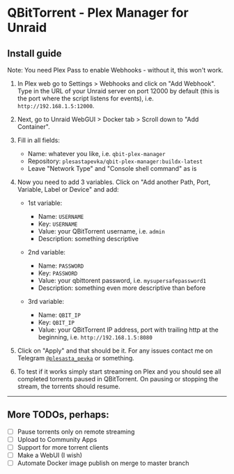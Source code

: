 # QBitTorrent - Plex Manager for Unraid

## Install guide

Note: You need Plex Pass to enable Webhooks - without it, this won't work.

1. In Plex web go to Settings > Webhooks and click on "Add Webhook". Type in the URL of your Unraid server on port 12000 by default (this is the port where the script listens for events), i.e. `http://192.168.1.5:12000`.

2. Next, go to Unraid WebGUI > Docker tab > Scroll down to "Add Container".

3. Fill in all fields:
   - Name: whatever you like, i.e. `qbit-plex-manager`
   - Repository: `plesastapevka/qbit-plex-manager:buildx-latest`
   - Leave "Network Type" and "Console shell command" as is

4. Now you need to add 3 variables. Click on "Add another Path, Port, Variable, Label or Device" and add:
    
    - 1st variable:
      - Name: `USERNAME`
      - Key: `USERNAME`
      - Value: your QBitTorrent username, i.e. `admin`
      - Description: something descriptive
    
    - 2nd variable:
      - Name: `PASSWORD`
      - Key: `PASSWORD`
      - Value: your qbittorent password, i.e. `mysupersafepassword1`
      - Description: something even more descriptive than before
    
    - 3rd variable:
      - Name: `QBIT_IP`
      - Key: `QBIT_IP`
      - Value: your QBitTorrent IP address, port with trailing http at the beginning, i.e. `http://192.168.1.5:8080`

5. Click on "Apply" and that should be it. For any issues contact me on Telegram [`@plesasta_pevka`](https://t.me/plesasta_pevka) or something.

6. To test if it works simply start streaming on Plex and you should see all completed torrents paused in QBitTorrent. On pausing or stopping the stream, the torrents should resume.
---
## More TODOs, perhaps:
- [ ] Pause torrents only on remote streaming
- [ ] Upload to Community Apps
- [ ] Support for more torrent clients
- [ ] Make a WebUI (I wish)
- [ ] Automate Docker image publish on merge to master branch